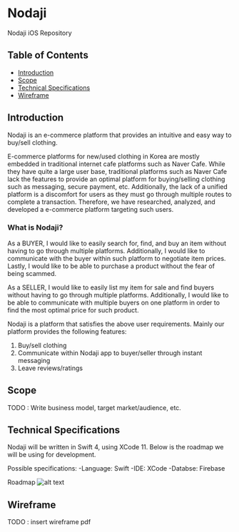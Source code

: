 # Nodaji
Nodaji iOS Repository

## Table of Contents

- [Introduction](#introduction)
- [Scope](#scope)
- [Technical Specifications](#technicalspecification)
- [Wireframe](#wireframe)

## Introduction
Nodaji is an e-commerce platform that provides an intuitive and easy way to buy/sell clothing.

E-commerce platforms for new/used clothing in Korea are mostly embedded in traditional internet cafe platforms such as Naver Cafe. While they have quite a large user base, traditional platforms such as Naver Cafe lack the features to provide an optimal platform for buying/selling clothing such as messaging, secure payment, etc. Additionally, the lack of a unified platform is a discomfort for users as they must go through multiple routes to complete a transaction. Therefore, we have researched, analyzed, and developed a e-commerce platform targeting such users.


### What is Nodaji?
As a BUYER, I would like to easily search for, find, and buy an item without having to go through multiple platforms. Additionally, I would like to communicate with the buyer within such platform to negotiate item prices. Lastly, I would like to be able to purchase a product without the fear of being scammed.

As a SELLER, I would like to easily list my item for sale and find buyers without having to go through multiple platforms. Additionally, I would like to be able to communicate with multiple buyers on one platform in order to find the most optimal price for such product.

Nodaji is a platform that satisfies the above user requirements. Mainly our platform provides the following features:
  1. Buy/sell clothing
  2. Communicate within Nodaji app to buyer/seller through instant messaging
  3. Leave reviews/ratings

## Scope
TODO : Write business model, target market/audience, etc. 

## Technical Specifications
Nodaji will be written in Swift 4, using XCode 11. Below is the roadmap we will be using for development.

Possible specifications:
-Language: Swift
-IDE: XCode
-Databse: Firebase


Roadmap
![alt text](https://i.redd.it/ix44k24k9ik01.png)

## Wireframe
TODO : insert wireframe pdf
